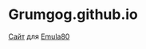 # Grumgog.github.io
[Сайт](https://Grumgog.github.io) для [Emula80](https://github.com/Grumgog/Emula80)
